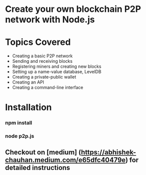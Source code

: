 # Create your own blockchain P2P network with Node.js

# Topics Covered
  * Creating a basic P2P network
  * Sending and receiving blocks
  * Registering miners and creating new blocks
  * Setting up a name-value database, LevelDB
  * Creating a private-public wallet
  * Creating an API
  * Creating a command-line interface

# Installation
### npm install
### node p2p.js

## Checkout on [medium] (https://abhishek-chauhan.medium.com/e65dfc40479e) for detailed instructions
